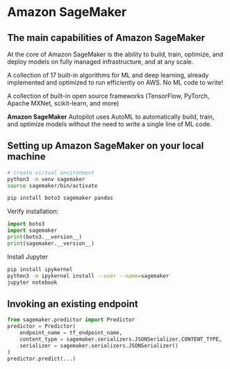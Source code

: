 # Amazon SageMaker

## The main capabilities of Amazon SageMaker

At the core of Amazon SageMaker is the ability to build, train, optimize, and deploy models on fully managed infrastructure, and at any scale.

A collection of 17 built-in algorithms for ML and deep learning, already implemented and optimized to run efficiently on AWS. No ML code
to write!

A collection of built-in open source frameworks (TensorFlow, PyTorch, Apache MXNet, scikit-learn, and more)

**Amazon SageMaker** Autopilot uses AutoML to automatically build, train, and optimize models without the need to write a single line of ML code.


## Setting up Amazon SageMaker on your local machine

```sh
# create virtual environment
python3 -m venv sagemaker
source sagemaker/bin/activate

pip install boto3 sagemaker pandas
```

Verify installation:

```py
import boto3
import sagemaker
print(boto3.__version__)
print(sagemaker.__version__)
```

Install Jupyter

```sh
pip install ipykernel
python3 -m ipykernel install --user --name=sagemaker
jupyter notebook
```

## Invoking an existing endpoint

```py
from sagemaker.predictor import Predictor
predictor = Predictor(
    endpoint_name = tf_endpoint_name,
    content_type = sagemaker.serializers.JSONSerializer.CONTENT_TYPE,
    serializer = sagemaker.serializers.JSONSerializer()
)
predictor.predict(...)
```